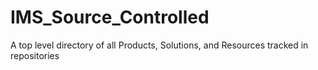 # IMS_Source_Controlled
A top level directory of all Products, Solutions, and Resources tracked in repositories
